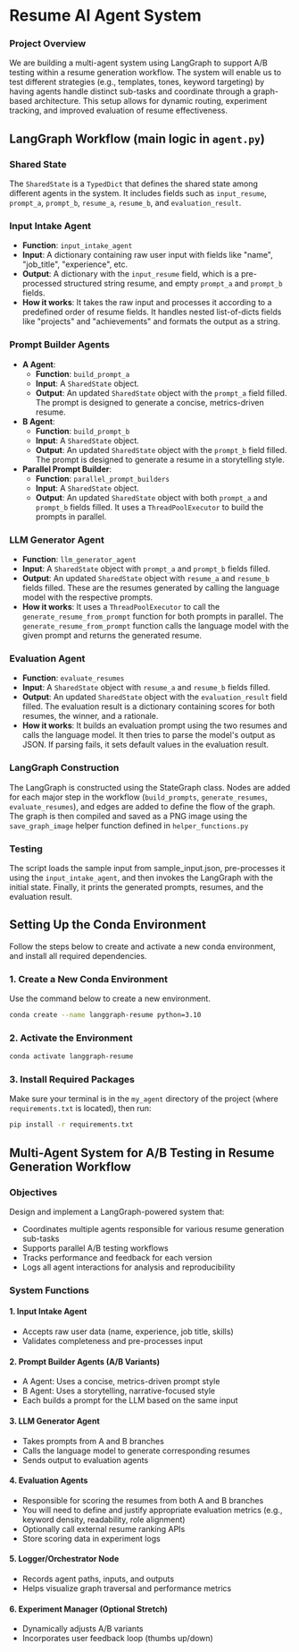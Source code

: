 # Resume AI Agent System

### Project Overview
We are building a multi-agent system using LangGraph to support A/B testing within a resume generation workflow. The system will enable us to test different strategies (e.g., templates, tones, keyword targeting) by having agents handle distinct sub-tasks and coordinate through a graph-based architecture. This setup allows for dynamic routing, experiment tracking, and improved evaluation of resume effectiveness.



## LangGraph Workflow (main logic in `agent.py`)

### Shared State
The `SharedState` is a `TypedDict` that defines the shared state among different agents in the system. It includes fields such as `input_resume`, `prompt_a`, `prompt_b`, `resume_a`, `resume_b`, and `evaluation_result`.

### Input Intake Agent
- **Function**: `input_intake_agent`
- **Input**: A dictionary containing raw user input with fields like "name", "job_title", "experience", etc.
- **Output**: A dictionary with the `input_resume` field, which is a pre-processed structured string resume, and empty `prompt_a` and `prompt_b` fields.
- **How it works**: It takes the raw input and processes it according to a predefined order of resume fields. It handles nested list-of-dicts fields like "projects" and "achievements" and formats the output as a string.

### Prompt Builder Agents
- **A Agent**:
  - **Function**: `build_prompt_a`
  - **Input**: A `SharedState` object.
  - **Output**: An updated `SharedState` object with the `prompt_a` field filled. The prompt is designed to generate a concise, metrics-driven resume.
- **B Agent**:
  - **Function**: `build_prompt_b`
  - **Input**: A `SharedState` object.
  - **Output**: An updated `SharedState` object with the `prompt_b` field filled. The prompt is designed to generate a resume in a storytelling style.
- **Parallel Prompt Builder**:
  - **Function**: `parallel_prompt_builders`
  - **Input**: A `SharedState` object.
  - **Output**: An updated `SharedState` object with both `prompt_a` and `prompt_b` fields filled. It uses a `ThreadPoolExecutor` to build the prompts in parallel.

### LLM Generator Agent
- **Function**: `llm_generator_agent`
- **Input**: A `SharedState` object with `prompt_a` and `prompt_b` fields filled.
- **Output**: An updated `SharedState` object with `resume_a` and `resume_b` fields filled. These are the resumes generated by calling the language model with the respective prompts.
- **How it works**: It uses a `ThreadPoolExecutor` to call the `generate_resume_from_prompt` function for both prompts in parallel. The `generate_resume_from_prompt` function calls the language model with the given prompt and returns the generated resume.

### Evaluation Agent
- **Function**: `evaluate_resumes`
- **Input**: A `SharedState` object with `resume_a` and `resume_b` fields filled.
- **Output**: An updated `SharedState` object with the `evaluation_result` field filled. The evaluation result is a dictionary containing scores for both resumes, the winner, and a rationale.
- **How it works**: It builds an evaluation prompt using the two resumes and calls the language model. It then tries to parse the model's output as JSON. If parsing fails, it sets default values in the evaluation result.

### LangGraph Construction
The LangGraph is constructed using the StateGraph class. Nodes are added for each major step in the workflow (`build_prompts`, `generate_resumes`, `evaluate_resumes`), and edges are added to define the flow of the graph. The graph is then compiled and saved as a PNG image using the `save_graph_image` helper function defined in `helper_functions.py`

### Testing
The script loads the sample input from sample_input.json, pre-processes it using the `input_intake_agent`, and then invokes the LangGraph with the initial state. Finally, it prints the generated prompts, resumes, and the evaluation result.



## Setting Up the Conda Environment

Follow the steps below to create and activate a new conda environment, and install all required dependencies.

### 1. Create a New Conda Environment

Use the command below to create a new environment.

```bash
conda create --name langgraph-resume python=3.10
```

### 2. Activate the Environment

```bash
conda activate langgraph-resume
```

### 3. Install Required Packages

Make sure your terminal is in the `my_agent` directory of the project (where `requirements.txt` is located), then run:

```bash
pip install -r requirements.txt
```


## Multi-Agent System for A/B Testing in Resume Generation Workflow

### Objectives 
Design and implement a LangGraph-powered system that: 
- Coordinates multiple agents responsible for various resume generation sub-tasks 
- Supports parallel A/B testing workflows
- Tracks performance and feedback for each version
- Logs all agent interactions for analysis and reproducibility

### System Functions
#### 1. Input Intake Agent
- Accepts raw user data (name, experience, job title, skills) 
- Validates completeness and pre-processes input

#### 2. Prompt Builder Agents (A/B Variants)
- A Agent: Uses a concise, metrics-driven prompt style
- B Agent: Uses a storytelling, narrative-focused style
- Each builds a prompt for the LLM based on the same input

#### 3. LLM Generator Agent
- Takes prompts from A and B branches
- Calls the language model to generate corresponding resumes
- Sends output to evaluation agents

#### 4. Evaluation Agents
- Responsible for scoring the resumes from both A and B branches
- You will need to define and justify appropriate evaluation metrics (e.g., keyword density, readability, role alignment)
- Optionally call external resume ranking APIs
- Store scoring data in experiment logs

#### 5. Logger/Orchestrator Node
- Records agent paths, inputs, and outputs
- Helps visualize graph traversal and performance metrics

#### 6. Experiment Manager (Optional Stretch)
- Dynamically adjusts A/B variants
- Incorporates user feedback loop (thumbs up/down)

